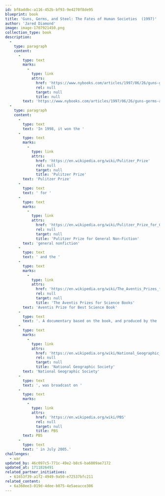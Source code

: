 ```yaml
---
id: bf8addbc-a116-452b-bf93-9e4270f8de95
blueprint: book
title: 'Guns, Germs, and Steel: The Fates of Human Societies  (1997)'
author: 'Jared Diamond'
image: image-1707921450.png
collection_type: book
description:
  -
    type: paragraph
    content:
      -
        type: text
        marks:
          -
            type: link
            attrs:
              href: 'https://www.nybooks.com/articles/1997/06/26/guns-germs-and-steel/'
              rel: null
              target: null
              title: null
        text: 'https://www.nybooks.com/articles/1997/06/26/guns-germs-and-steel/'
  -
    type: paragraph
    content:
      -
        type: text
        text: 'In 1998, it won the '
      -
        type: text
        marks:
          -
            type: link
            attrs:
              href: 'https://en.wikipedia.org/wiki/Pulitzer_Prize'
              rel: null
              target: null
              title: 'Pulitzer Prize'
        text: 'Pulitzer Prize'
      -
        type: text
        text: ' for '
      -
        type: text
        marks:
          -
            type: link
            attrs:
              href: 'https://en.wikipedia.org/wiki/Pulitzer_Prize_for_General_Non-Fiction'
              rel: null
              target: null
              title: 'Pulitzer Prize for General Non-Fiction'
        text: 'general nonfiction'
      -
        type: text
        text: ' and the '
      -
        type: text
        marks:
          -
            type: link
            attrs:
              href: 'https://en.wikipedia.org/wiki/The_Aventis_Prizes_for_Science_Books'
              rel: null
              target: null
              title: 'The Aventis Prizes for Science Books'
        text: 'Aventis Prize for Best Science Book'
      -
        type: text
        text: '. A documentary based on the book, and produced by the '
      -
        type: text
        marks:
          -
            type: link
            attrs:
              href: 'https://en.wikipedia.org/wiki/National_Geographic_Society'
              rel: null
              target: null
              title: 'National Geographic Society'
        text: 'National Geographic Society'
      -
        type: text
        text: ', was broadcast on '
      -
        type: text
        marks:
          -
            type: link
            attrs:
              href: 'https://en.wikipedia.org/wiki/PBS'
              rel: null
              target: null
              title: PBS
        text: PBS
      -
        type: text
        text: ' in July 2005.'
challenges:
  - war
updated_by: 46c097c5-771c-49e2-b8c6-ba6009ae7172
updated_at: 1711826491
related_partner_initiatives:
  - 61653f39-a1f2-4949-9a50-e72537bfc211
related_content:
  - 6a360ee3-019d-4dee-b075-4e5aeacce306
---
```

